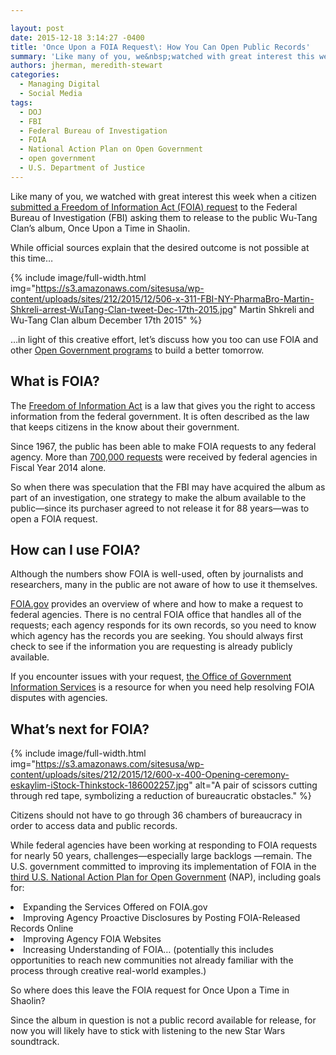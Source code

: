 ```yaml
---

layout: post
date: 2015-12-18 3:14:27 -0400
title: 'Once Upon a FOIA Request\: How You Can Open Public Records'
summary: 'Like many of you, we&nbsp;watched with great interest this week when a citizen submitted a Freedom of Information Act (FOIA) request to the Federal Bureau of Investigation (FBI) asking them to release to the public Wu-Tang Clan&rsquo;s album, Once Upon a Time in Shaolin. While official sources explain that the desired outcome is not possible'
authors: jherman, meredith-stewart
categories:
  - Managing Digital
  - Social Media
tags:
  - DOJ
  - FBI
  - Federal Bureau of Investigation
  - FOIA
  - National Action Plan on Open Government
  - open government
  - U.S. Department of Justice
---
```


Like many of you, we watched with great interest this week when a citizen [submitted a Freedom of Information Act (FOIA) request](http://boingboing.net/2015/12/17/best-foia-ever-asking-fbi-to.html) to the Federal Bureau of Investigation (FBI) asking them to release to the public Wu-Tang Clan’s album, Once Upon a Time in Shaolin.

While official sources explain that the desired outcome is not possible at this time…

{% include image/full-width.html img="https://s3.amazonaws.com/sitesusa/wp-content/uploads/sites/212/2015/12/506-x-311-FBI-NY-PharmaBro-Martin-Shkreli-arrest-WuTang-Clan-tweet-Dec-17th-2015.jpg" 
 Martin Shkreli and Wu-Tang Clan album December 17th 2015" %}


&#8230;in light of this creative effort, let&#8217;s discuss how you too can use FOIA and other [Open Government programs](https://www.WHATEVER/2015/10/29/empowering-the-voice-of-citizens-at-core-of-gsa-open-government/) to build a better tomorrow.

## What is FOIA?

The [Freedom of Information Act](http://www.foia.gov/) is a law that gives you the right to access information from the federal government. It is often described as the law that keeps citizens in the know about their government.

Since 1967, the public has been able to make FOIA requests to any federal agency. More than [700,000 requests](http://www.justice.gov/sites/default/files/oip/pages/attachments/2015/05/01/fy_2014_annual_report_summary.pdf) were received by federal agencies in Fiscal Year 2014 alone.

So when there was speculation that the FBI may have acquired the album as part of an investigation, one strategy to make the album available to the public—since its purchaser agreed to not release it for 88 years—was to open a FOIA request.

## How can I use FOIA?

Although the numbers show FOIA is well-used, often by journalists and researchers, many in the public are not aware of how to use it themselves.

[FOIA.gov](http://www.foia.gov/index.html) provides an overview of where and how to make a request to federal agencies. There is no central FOIA office that handles all of the requests; each agency responds for its own records, so you need to know which agency has the records you are seeking. You should always first check to see if the information you are requesting is already publicly available.

If you encounter issues with your request, [the Office of Government Information Services](https://ogis.archives.gov/) is a resource for when you need help resolving FOIA disputes with agencies.

## What’s next for FOIA? 
{% include image/full-width.html img="https://s3.amazonaws.com/sitesusa/wp-content/uploads/sites/212/2015/12/600-x-400-Opening-ceremony-eskaylim-iStock-Thinkstock-186002257.jpg" alt="A pair of scissors cutting through red tape, symbolizing a reduction of bureaucratic obstacles." %} 

Citizens should not have to go through 36 chambers of bureaucracy in order to access data and public records.

While federal agencies have been working at responding to FOIA requests for nearly 50 years, challenges—especially large backlogs —remain. The U.S. government committed to improving its implementation of FOIA in the [third U.S. National Action Plan for Open Government](https://www.whitehouse.gov/blog/2015/10/27/advancing-open-and-citizen-centered-government) (NAP), including goals for:

<li style="font-weight: 400">
  Expanding the Services Offered on FOIA.gov
</li>
<li style="font-weight: 400">
  Improving Agency Proactive Disclosures by Posting FOIA-Released Records Online
</li>
<li style="font-weight: 400">
  Improving Agency FOIA Websites
</li>
<li style="font-weight: 400">
  Increasing Understanding of FOIA… (potentially this includes opportunities to reach new communities not already familiar with the process through creative real-world examples.)
</li>

So where does this leave the FOIA request for Once Upon a Time in Shaolin?

Since the album in question is not a public record available for release, for now you will likely have to stick with listening to the new Star Wars soundtrack.